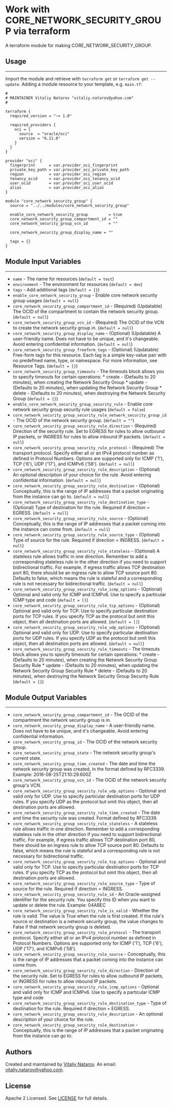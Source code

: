 # Work with CORE_NETWORK_SECURITY_GROUP via terraform

A terraform module for making CORE_NETWORK_SECURITY_GROUP.


## Usage
----------------------
Import the module and retrieve with ```terraform get``` or ```terraform get --update```. Adding a module resource to your template, e.g. `main.tf`:

```
#
# MAINTAINER Vitaliy Natarov "vitaliy.natarov@yahoo.com"
#

terraform {
  required_version = "~> 1.0"

  required_providers {
    oci = {
      source  = "oracle/oci"
      version = "6.21.0"
    }
  }
}

provider "oci" {
  fingerprint      = var.provider_oci_fingerprint
  private_key_path = var.provider_oci_private_key_path
  region           = var.provider_oci_region
  tenancy_ocid     = var.provider_oci_tenancy_ocid
  user_ocid        = var.provider_oci_user_ocid
  alias            = var.provider_oci_alias
}

module "core_network_security_group" {
  source = "../../modules/core_network_security_group"

  enable_core_network_security_group         = true
  core_network_security_group_compartment_id = ""
  core_network_security_group_vcn_id         = ""

  core_network_security_group_display_name = ""

  tags = {}
}

```

## Module Input Variables
----------------------
- `name` - The name for resources (`default = test`)
- `environment` - The environment for resources (`default = dev`)
- `tags` - Add additional tags (`default = {}`)
- `enable_core_network_security_group` - Enable core network security group usages (`default = null`)
- `core_network_security_group_compartment_id` - (Required) (Updatable) The OCID of the compartment to contain the network security group. (`default = null`)
- `core_network_security_group_vcn_id` - (Required) The OCID of the VCN to create the network security group in. (`default = null`)
- `core_network_security_group_display_name` - (Optional) (Updatable) A user-friendly name. Does not have to be unique, and it's changeable. Avoid entering confidential information. (`default = null`)
- `core_network_security_group_freeform_tags` - (Optional) (Updatable) Free-form tags for this resource. Each tag is a simple key-value pair with no predefined name, type, or namespace. For more information, see Resource Tags. (`default = {}`)
- `core_network_security_group_timeouts` - The timeouts block allows you to specify timeouts for certain operations: * create - (Defaults to 20 minutes), when creating the Network Security Group * update - (Defaults to 20 minutes), when updating the Network Security Group * delete - (Defaults to 20 minutes), when destroying the Network Security Group (`default = {}`)
- `enable_core_network_security_group_security_rule` - Enable core network security group security rule usages (`default = False`)
- `core_network_security_group_security_rule_network_security_group_id` - The OCID of the network security group. (`default = ""`)
- `core_network_security_group_security_rule_direction` - (Required) Direction of the security rule. Set to EGRESS for rules to allow outbound IP packets, or INGRESS for rules to allow inbound IP packets. (`default = null`)
- `core_network_security_group_security_rule_protocol` - (Required) The transport protocol. Specify either all or an IPv4 protocol number as defined in Protocol Numbers. Options are supported only for ICMP ('1'), TCP ('6'), UDP ('17'), and ICMPv6 ('58'). (`default = null`)
- `core_network_security_group_security_rule_description` - (Optional) An optional description of your choice for the rule. Avoid entering confidential information. (`default = null`)
- `core_network_security_group_security_rule_destination` - (Optional) Conceptually, this is the range of IP addresses that a packet originating from the instance can go to. (`default = null`)
- `core_network_security_group_security_rule_destination_type` - (Optional) Type of destination for the rule. Required if direction = EGRESS. (`default = null`)
- `core_network_security_group_security_rule_source` - (Optional) Conceptually, this is the range of IP addresses that a packet coming into the instance can come from. (`default = null`)
- `core_network_security_group_security_rule_source_type` - (Optional) Type of source for the rule. Required if direction = INGRESS. (`default = null`)
- `core_network_security_group_security_rule_stateless` - (Optional) A stateless rule allows traffic in one direction. Remember to add a corresponding stateless rule in the other direction if you need to support bidirectional traffic. For example, if egress traffic allows TCP destination port 80, there should be an ingress rule to allow TCP source port 80. Defaults to false, which means the rule is stateful and a corresponding rule is not necessary for bidirectional traffic. (`default = null`)
- `core_network_security_group_security_rule_icmp_options` - (Optional) Optional and valid only for ICMP and ICMPv6. Use to specify a particular ICMP type and code (`default = []`)
- `core_network_security_group_security_rule_tcp_options` - (Optional) Optional and valid only for TCP. Use to specify particular destination ports for TCP rules. If you specify TCP as the protocol but omit this object, then all destination ports are allowed. (`default = []`)
- `core_network_security_group_security_rule_udp_options` - (Optional) Optional and valid only for UDP. Use to specify particular destination ports for UDP rules. If you specify UDP as the protocol but omit this object, then all destination ports are allowed. (`default = null`)
- `core_network_security_group_security_rule_timeouts` - The timeouts block allows you to specify timeouts for certain operations: * create - (Defaults to 20 minutes), when creating the Network Security Group Security Rule * update - (Defaults to 20 minutes), when updating the Network Security Group Security Rule * delete - (Defaults to 20 minutes), when destroying the Network Security Group Security Rule (`default = {}`)

## Module Output Variables
----------------------
- `core_network_security_group_compartment_id` - The OCID of the compartment the network security group is in.
- `core_network_security_group_display_name` - A user-friendly name. Does not have to be unique, and it's changeable. Avoid entering confidential information.
- `core_network_security_group_id` - The OCID of the network security group.
- `core_network_security_group_state` - The network security group's current state.
- `core_network_security_group_time_created` - The date and time the network security group was created, in the format defined by RFC3339. Example: 2016-08-25T21:10:29.600Z
- `core_network_security_group_vcn_id` - The OCID of the network security group's VCN.
- `core_network_security_group_security_rule_udp_options` - Optional and valid only for UDP. Use to specify particular destination ports for UDP rules. If you specify UDP as the protocol but omit this object, then all destination ports are allowed.
- `core_network_security_group_security_rule_time_created` - The date and time the security rule was created. Format defined by RFC3339.
- `core_network_security_group_security_rule_stateless` - A stateless rule allows traffic in one direction. Remember to add a corresponding stateless rule in the other direction if you need to support bidirectional traffic. For example, if egress traffic allows TCP destination port 80, there should be an ingress rule to allow TCP source port 80. Defaults to false, which means the rule is stateful and a corresponding rule is not necessary for bidirectional traffic.
- `core_network_security_group_security_rule_tcp_options` - Optional and valid only for TCP. Use to specify particular destination ports for TCP rules. If you specify TCP as the protocol but omit this object, then all destination ports are allowed.
- `core_network_security_group_security_rule_source_type` - Type of source for the rule. Required if direction = INGRESS.
- `core_network_security_group_security_rule_id` - An Oracle-assigned identifier for the security rule. You specify this ID when you want to update or delete the rule. Example: 04ABEC
- `core_network_security_group_security_rule_is_valid` - Whether the rule is valid. The value is True when the rule is first created. If the rule's source or destination is a network security group, the value changes to False if that network security group is deleted.
- `core_network_security_group_security_rule_protocol` - The transport protocol. Specify either all or an IPv4 protocol number as defined in Protocol Numbers. Options are supported only for ICMP ('1'), TCP ('6'), UDP ('17'), and ICMPv6 ('58').
- `core_network_security_group_security_rule_source` - Conceptually, this is the range of IP addresses that a packet coming into the instance can come from.
- `core_network_security_group_security_rule_direction` - Direction of the security rule. Set to EGRESS for rules to allow outbound IP packets, or INGRESS for rules to allow inbound IP packets.
- `core_network_security_group_security_rule_icmp_options` - Optional and valid only for ICMP and ICMPv6. Use to specify a particular ICMP type and code
- `core_network_security_group_security_rule_destination_type` - Type of destination for the rule. Required if direction = EGRESS.
- `core_network_security_group_security_rule_description` - An optional description of your choice for the rule.
- `core_network_security_group_security_rule_destination` - Conceptually, this is the range of IP addresses that a packet originating from the instance can go to.


## Authors

Created and maintained by [Vitaliy Natarov](https://github.com/SebastianUA). An email: [vitaliy.natarov@yahoo.com](vitaliy.natarov@yahoo.com).

## License

Apache 2 Licensed. See [LICENSE](https://github.com/SebastianUA/terraform/blob/master/LICENSE) for full details.
